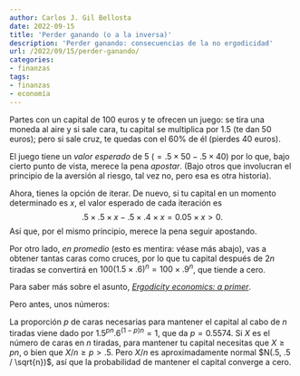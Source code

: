 ```yaml
---
author: Carlos J. Gil Bellosta
date: 2022-09-15
title: 'Perder ganando (o a la inversa)'
description: 'Perder ganando: consecuencias de la no ergodicidad'
url: /2022/09/15/perder-ganando/
categories:
- finanzas
tags:
- finanzas
- economía
---
```


Partes con un capital de 100 euros y te ofrecen un juego: se tira una moneda al aire y si sale cara, tu capital se multiplica por 1.5 (te dan 50 euros); pero si sale cruz, te quedas con el 60% de él (pierdes 40 euros).

El juego tiene un _valor esperado_ de $5$ ($= .5 \times 50 - .5 \times 40$) por lo que, bajo cierto punto de vista, merece la pena _apostar_. (Bajo otros que involucran el principio de la aversión al riesgo, tal vez no, pero esa es otra historia).

Ahora, tienes la opción de iterar. De nuevo, si tu capital en un momento determinado es $x$, el valor esperado de cada iteración es
$$.5 \times .5 \times x - .5 \times .4 \times x = 0.05 \times x > 0.$$
Así que, por el mismo principio, merece la pena seguir apostando.

Por otro lado, _en promedio_ (esto es mentira: véase más abajo), vas a obtener tantas caras como cruces, por lo que tu capital después de $2n$ tiradas se convertirá en $100 (1.5 \times .6)^n = 100 \times .9^n$, que tiende a cero.

Para saber más sobre el asunto, [_Ergodicity economics: a primer_](https://www.jasoncollins.blog/ergodicity-economics-a-primer/).

Pero antes, unos números:

La proporción $p$ de caras necesarias para mantener el capital al cabo de $n$ tiradas viene dado por $1.5^{pn}.6^{(1-p)n} = 1$, que da $p = 0.5574$. Si $X$ es el número de caras en $n$ tiradas, para mantener tu capital necesitas que $X \ge pn$, o bien que $X/n \ge p > .5$. Pero $X/n$ es aproximadamente normal $N(.5, .5 / \sqrt{n})$, así que la probabilidad de mantener el capital converge a cero.